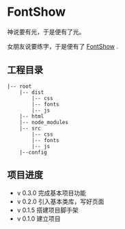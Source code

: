 # FontShow

神说要有光，于是便有了光。

女朋友说要练字，于是便有了 [FontShow](http://fontshow.top/#/main) .


## 工程目录

```
|-- root
    |-- dist
        |-- css
        |-- fonts
        |-- js
    |-- html
    |-- node_modules
    |-- src
        |-- css
        |-- fonts
        |-- js
    |--config
```

## 项目进度

 * v 0.3.0 完成基本项目功能
 * v 0.2.0 引入基本类库，写好页面
 * v 0.1.5 搭建项目脚手架
 * v 0.1.0 建立项目